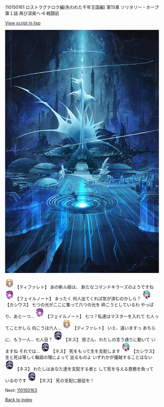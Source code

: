 110150161 ロストラグナロク編(失われた千年王国編) 第15章 ソリタリー・ホープ 第１話 再び深奥へ-6 戦闘前

[View script in lisp](../scripts/110150161.txt)

![profound_nolight.png](../images/backgrounds/profound_nolight.png)

<img src="../images/units/3503211.png" alt="3503211.png" height="34"/>
【ティファレト】
あの斬ル姫は、
新たなコマンドキラーズのようですね

<img src="../images/units/3401911.png" alt="3401911.png" height="34"/>
【フェイルノート】
まったく
何人出てくれば気が済むのかしら？

<img src="../images/units/3303111.png" alt="3303111.png" height="34"/>
【カシウス】
七つの光がここに集って六つの光を
砕こうとしているわ
やっぱり、あと一つ…

<img src="../images/units/3401911.png" alt="3401911.png" height="34"/>
【フェイルノート】
七つ？私達はマスターを入れて
七人ってことかしら
向こうは六人…

<img src="../images/units/3503211.png" alt="3503211.png" height="34"/>
【ティファレト】
いえ、違いますっ
あちらに、もう一人…
七人目？

<img src="../images/units/3602019.png" alt="3602019.png" height="34"/>
【ネス】
皆さん、わたしの言う通りに動いて
いますね
それでは…

<img src="../images/units/3602019.png" alt="3602019.png" height="34"/>
【ネス】
死をもって生を支配します

<img src="../images/units/3303111.png" alt="3303111.png" height="34"/>
【カシウス】
生と死は等しく輪廻の理によって
巡るものよ
いずれかが優越することはない

<img src="../images/units/3602019.png" alt="3602019.png" height="34"/>
【ネス】
わたしはあなた達を支配する者と
して死を与える責務を負って
いるのです

<img src="../images/units/3602019.png" alt="3602019.png" height="34"/>
【ネス】
死の支配に服従を！

Next: [110150163](110150163.md)

[Back to index](index.md)
